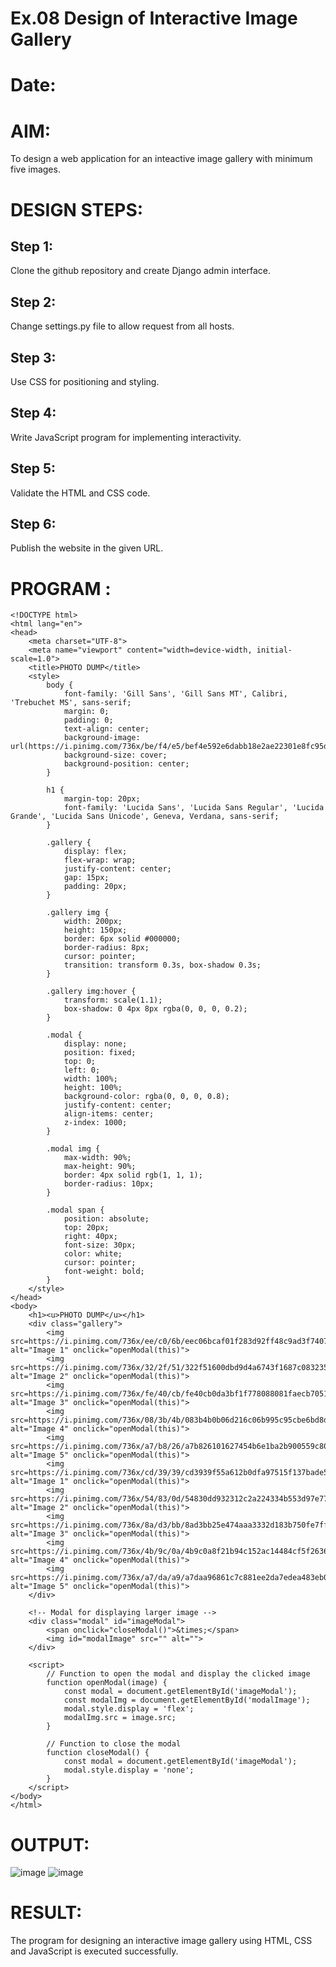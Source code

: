 # Ex.08 Design of Interactive Image Gallery
# Date:
# AIM:
To design a web application for an inteactive image gallery with minimum five images.

# DESIGN STEPS:
## Step 1:
Clone the github repository and create Django admin interface.

## Step 2:
Change settings.py file to allow request from all hosts.

## Step 3:
Use CSS for positioning and styling.

## Step 4:
Write JavaScript program for implementing interactivity.

## Step 5:
Validate the HTML and CSS code.

## Step 6:
Publish the website in the given URL.

# PROGRAM :
```
<!DOCTYPE html>
<html lang="en">
<head>
    <meta charset="UTF-8">
    <meta name="viewport" content="width=device-width, initial-scale=1.0">
    <title>PHOTO DUMP</title>
    <style>
        body {
            font-family: 'Gill Sans', 'Gill Sans MT', Calibri, 'Trebuchet MS', sans-serif;
            margin: 0;
            padding: 0;
            text-align: center;
            background-image: url(https://i.pinimg.com/736x/be/f4/e5/bef4e592e6dabb18e2ae22301e8fc95d.jpg);
            background-size: cover;  
            background-position: center;   
        }

        h1 {
            margin-top: 20px;
            font-family: 'Lucida Sans', 'Lucida Sans Regular', 'Lucida Grande', 'Lucida Sans Unicode', Geneva, Verdana, sans-serif;
        }

        .gallery {
            display: flex;
            flex-wrap: wrap;
            justify-content: center;
            gap: 15px;
            padding: 20px;
        }

        .gallery img {
            width: 200px;
            height: 150px;
            border: 6px solid #000000;
            border-radius: 8px;
            cursor: pointer;
            transition: transform 0.3s, box-shadow 0.3s;
        }

        .gallery img:hover {
            transform: scale(1.1);
            box-shadow: 0 4px 8px rgba(0, 0, 0, 0.2);
        }

        .modal {
            display: none;
            position: fixed;
            top: 0;
            left: 0;
            width: 100%;
            height: 100%;
            background-color: rgba(0, 0, 0, 0.8);
            justify-content: center;
            align-items: center;
            z-index: 1000;
        }

        .modal img {
            max-width: 90%;
            max-height: 90%;
            border: 4px solid rgb(1, 1, 1);
            border-radius: 10px;
        }

        .modal span {
            position: absolute;
            top: 20px;
            right: 40px;
            font-size: 30px;
            color: white;
            cursor: pointer;
            font-weight: bold;
        }
    </style>
</head>
<body>
    <h1><u>PHOTO DUMP</u></h1>
    <div class="gallery">
        <img src=https://i.pinimg.com/736x/ee/c0/6b/eec06bcaf01f283d92ff48c9ad3f7407.jpg alt="Image 1" onclick="openModal(this)">
        <img src=https://i.pinimg.com/736x/32/2f/51/322f51600dbd9d4a6743f1687c083235.jpg alt="Image 2" onclick="openModal(this)">
        <img src=https://i.pinimg.com/736x/fe/40/cb/fe40cb0da3bf1f778088081faecb7051.jpg alt="Image 3" onclick="openModal(this)">
        <img src=https://i.pinimg.com/736x/08/3b/4b/083b4b0b06d216c06b995c95cbe6bd8d.jpg alt="Image 4" onclick="openModal(this)">
        <img src=https://i.pinimg.com/736x/a7/b8/26/a7b826101627454b6e1ba2b900559c80.jpg alt="Image 5" onclick="openModal(this)">
        <img src=https://i.pinimg.com/736x/cd/39/39/cd3939f55a612b0dfa97515f137bade5.jpg alt="Image 1" onclick="openModal(this)">
        <img src=https://i.pinimg.com/736x/54/83/0d/54830dd932312c2a224334b553d97e77.jpg alt="Image 2" onclick="openModal(this)">
        <img src=https://i.pinimg.com/736x/8a/d3/bb/8ad3bb25e474aaa3332d183b750fe7ff.jpg alt="Image 3" onclick="openModal(this)">
        <img src=https://i.pinimg.com/736x/4b/9c/0a/4b9c0a8f21b94c152ac14484cf5f2636.jpg alt="Image 4" onclick="openModal(this)">
        <img src=https://i.pinimg.com/736x/a7/da/a9/a7daa96861c7c881ee2da7edea483eb0.jpg alt="Image 5" onclick="openModal(this)">
    </div>

    <!-- Modal for displaying larger image -->
    <div class="modal" id="imageModal">
        <span onclick="closeModal()">&times;</span>
        <img id="modalImage" src="" alt="">
    </div>

    <script>
        // Function to open the modal and display the clicked image
        function openModal(image) {
            const modal = document.getElementById('imageModal');
            const modalImg = document.getElementById('modalImage');
            modal.style.display = 'flex';
            modalImg.src = image.src;
        }

        // Function to close the modal
        function closeModal() {
            const modal = document.getElementById('imageModal');
            modal.style.display = 'none';
        }
    </script>
</body>
</html>
```
# OUTPUT:
![image](https://github.com/user-attachments/assets/09183f5f-0d28-4fde-b4d9-6e7fa20a012a)
![image](https://github.com/user-attachments/assets/76d0fd59-a05a-4826-8715-15b3e2c1e0c8)

# RESULT:
The program for designing an interactive image gallery using HTML, CSS and JavaScript is executed successfully.

